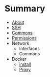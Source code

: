 # Summary

* [About](README.md)
* [SSH](ssh.md)
* [Commons](commons.md)
* [Permissions](permissions.md)
* Network
   * Interfaces
   * Commons
* Docker
   * [install](docker_install.md)
   * [Proxy](docker_proxy.md)

